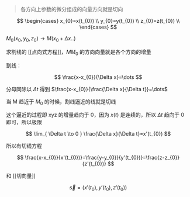 ---
---

> 各方向上参数的微分组成的向量方向就是切向

$$
\begin{cases}
x_{0}=x(t_{0}) \\
y_{0}=y(t_{0}) \\
z_{0}=z(t_{0}) \\
\end{cases}
$$

$M_{0}(x_{0},y_{0},z_{0}) \to M(x_{0}+\Delta {x}..)$

求割线的 [[点向式方程]]，$MM_{0}$ 的方向向量就是各个方向的增量

割线：

$$
\frac{x-x_{0}}{\Delta x}=\dots
$$

分母同除以 $\Delta t$ 得到 $\frac{x-x_{0}}{\frac{\Delta x}{\Delta t}}=\dots$

当 M 趋近于 $M_{0}$ 的时候，割线逼近的线就是切线

这个逼近的过程即 xyz 的增量趋向于 0，因为 $x(t)$ 是连续的，所以 $\Delta t$ 趋向于 0 即可，所以极限

$$
\lim_{ \Delta t \to 0 } \frac{\Delta x}{\Delta t}=x'(t_{0})
$$

所以有切线方程

$$
\frac{x-x_{0}}{x'(t_{0})}=\frac{y-y_{0}}{y'(t_{0})}=\frac{z-z_{0}}{z'(t_{0})}
$$

和 [[切向量]]

$$
\vec{s}=(x'(t_{0}),y'(t_{0}),z'(t_{0}))
$$
